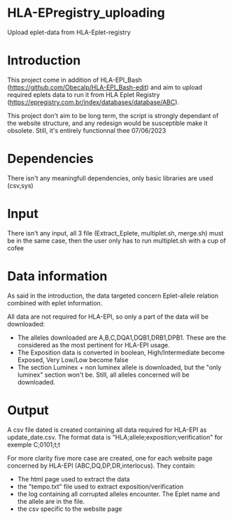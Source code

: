 # HLA-EPregistry_uploading
Upload eplet-data from HLA-Eplet-registry

# Introduction

This project come in addition of HLA-EPI_Bash (https://github.com/Obecalp/HLA-EPI_Bash-edit) and aim to upload required eplets data to run it from HLA Eplet Registry (https://epregistry.com.br/index/databases/database/ABC). 


This project don't aim to be long term, the script is strongly dependant of the website structure, and any redesign would be susceptible make it obsolete. Still, it's entirely functionnal thee 07/06/2023

# Dependencies

There isn't any meaningfull dependencies, only basic libraries are used (csv,sys)

# Input

There isn't any input, all 3 file (Extract_Eplete, multiplet.sh, merge.sh) must be in the same case, then the user only has to run multiplet.sh with a cup of cofee


# Data information

As said in the introduction, the data targeted concern Eplet-allele relation combined with eplet information.

All data are not required for HLA-EPI, so only a part of the data will be downloaded:
- The alleles downloaded are A,B,C,DQA1,DQB1,DRB1,DPB1. These are the considered as the most pertinent for HLA-EPI usage.
- The Exposition data is converted  in boolean, High/Intermediate become Exposed, Very Low/Low become false
- The section Luminex + non luminex allele is downloaded, but the "only luminex" section won't be. Still, all alleles concerned will be downloaded.



# Output

A csv file dated is created containing all data required for HLA-EPI as update_date.csv. The format data is "HLA;allele;exposition;verification" for exemple C;0101;t;t

For more clarity five more case are created, one for each website page concerned by HLA-EPI (ABC,DQ,DP,DR,interlocus). They contain:
- The html page used to extract the data
- the "tempo.txt" file used to extract exposition/verification
- the log containing all corrupted alleles encounter. The Eplet name and the allele are in the file.
- the csv  specific to the website page



